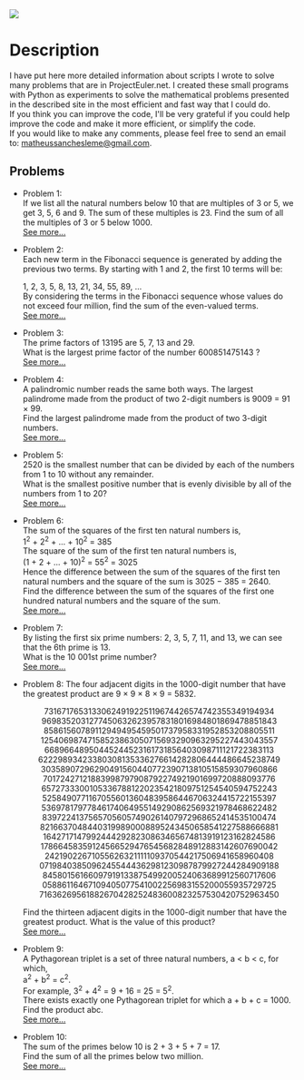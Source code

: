 <img src="G:\Users\user\Documents\Matheus\python\euler_problems\github1\images\euler_image.jpg"  />

<h1>Description</h1>  
<p>  
I have put here more detailed information about scripts I wrote to solve many problems that are in ProjectEuler.net. I created these small programs with Python as experiments to solve the mathematical problems presented in the described site in the most efficient and fast way that I could do.<br/>
If you think you can improve the code, I'll be very grateful if you could help improve the code and make it more efficient, or simplify the code.<br/>
If you would like to make any comments, please feel free to send an email to: <a href="mailto:matheussanchesleme@gmail.com">matheussanchesleme@gmail.com</a>.
</p>
<h2>Problems</h2>  

<ul>
<li>

<p>  
Problem 1:<br/>
If we list all the natural numbers below 10 that are multiples of 3 or 5, we get 3, 5, 6 and 9. The sum of these multiples is 23.
Find the sum of all the multiples of 3 or 5 below 1000.<br/>
<a href="https://github.com/Monoclinico/Project-Euler-Solutions/blob/master/euler_1.py">See more...</a>
</p>
</li>

<li>
<p>
Problem 2:<br/>
Each new term in the Fibonacci sequence is generated by adding the previous two terms. By starting with 1 and 2, the first 10 terms will be:<br/>

1, 2, 3, 5, 8, 13, 21, 34, 55, 89, ...
<br/>
By considering the terms in the Fibonacci sequence whose values do not exceed four million, find the sum of the even-valued terms.<br/>
<a href="https://github.com/Monoclinico/Project-Euler-Solutions/blob/master/euler_2.py">See more...</a>
</p>
</li>  
<li>
<p>
Problem 3:<br/>
The prime factors of 13195 are 5, 7, 13 and 29.<br/>
What is the largest prime factor of the number 600851475143 ?<br/>
<a href="https://github.com/Monoclinico/Project-Euler-Solutions/blob/master/euler_3.py">See more...</a>
</p>
</li>
<li>
<p>
Problem 4:<br/>
A palindromic number reads the same both ways. The largest palindrome made from the product of two 2-digit numbers is 9009 = 91 × 99.<br/>
Find the largest palindrome made from the product of two 3-digit numbers.<br/><a href="https://github.com/Monoclinico/Project-Euler-Solutions/blob/master/euler_4.py">See more...</a></p>
</li>
<li>
<p>
Problem 5:<br/>
2520 is the smallest number that can be divided by each of the numbers from 1 to 10 without any remainder.<br/>
What is the smallest positive number that is evenly divisible by all of the numbers from 1 to 20?<br/>
<a href="https://github.com/Monoclinico/Project-Euler-Solutions/blob/master/euler_5.py">See more...</a>
</p>
</li>
<li>
<p>
Problem 6: <br/>
The sum of the squares of the first ten natural numbers is,<br/>
1<sup>2</sup> + 2<sup>2</sup> + ... + 10<sup>2</sup> = 385<br/>
The square of the sum of the first ten natural numbers is,<br/>
(1 + 2 + ... + 10)<sup>2</sup> = 55<sup>2</sup> = 3025<br/>
Hence the difference between the sum of the squares of the first ten natural numbers and the square of the sum is 3025 − 385 = 2640.<br/>
Find the difference between the sum of the squares of the first one hundred natural numbers and the square of the sum.<br/>
<a href="https://github.com/Monoclinico/Project-Euler-Solutions/blob/master/euler_6.py">See more...</a>
</p>
</li>
<li>
  <p>
    Problem 7: <br/>
    By listing the first six prime numbers: 2, 3, 5, 7, 11, and 13, we can see that the 6th prime is 13.<br/>
    What is the 10 001st prime number?<br/><a href="https://github.com/Monoclinico/Project-Euler-Solutions/blob/master/euler_7.py">See more...</a>
  </p>
</li>
<li>
  <p>
    Problem 8:
    The four adjacent digits in the 1000-digit number that have the greatest product are 9 × 9 × 8 × 9 = 5832.<br/></p>
    <p align="center">
    73167176531330624919225119674426574742355349194934<br/>
    96983520312774506326239578318016984801869478851843<br/>
    85861560789112949495459501737958331952853208805511<br/>
    12540698747158523863050715693290963295227443043557<br/>
    66896648950445244523161731856403098711121722383113<br/>
    62229893423380308135336276614282806444486645238749<br/>
    30358907296290491560440772390713810515859307960866<br/>
    70172427121883998797908792274921901699720888093776<br/>
    65727333001053367881220235421809751254540594752243<br/>
    52584907711670556013604839586446706324415722155397<br/>
    53697817977846174064955149290862569321978468622482<br/>
    83972241375657056057490261407972968652414535100474<br/>
    82166370484403199890008895243450658541227588666881<br/>
    16427171479924442928230863465674813919123162824586<br/>
    17866458359124566529476545682848912883142607690042<br/>
    24219022671055626321111109370544217506941658960408<br/>
    07198403850962455444362981230987879927244284909188<br/>
    84580156166097919133875499200524063689912560717606<br/>
    05886116467109405077541002256983155200055935729725<br/>
    71636269561882670428252483600823257530420752963450<br/>
    </p><p>
    Find the thirteen adjacent digits in the 1000-digit number that have the greatest product. What is the value of this product?<br/>
    <a href="https://github.com/Monoclinico/Project-Euler-Solutions/blob/master/euler_8.py">See more...</a>
  </p>
</li>
<li>
  <p>
    Problem 9:<br/>
    A Pythagorean triplet is a set of three natural numbers, a < b < c, for which,<br/>
    a<sup>2</sup> + b<sup>2</sup> = c<sup>2</sup>.<br/>
    For example, 3<sup>2</sup> + 4<sup>2</sup> = 9 + 16 = 25 = 5<sup>2</sup>.<br/>
    There exists exactly one Pythagorean triplet for which a + b + c = 1000.<br/>
    Find the product abc.<br/><a href="https://github.com/Monoclinico/Project-Euler-Solutions/blob/master/euler_9.py">See more...</a>
  </p>
</li>
<li>
  <p>
    Problem 10:<br/>
    The sum of the primes below 10 is 2 + 3 + 5 + 7 = 17.<br/>
    Find the sum of all the primes below two million.<br/><a href="https://github.com/Monoclinico/Project-Euler-Solutions/blob/master/euler_10.py">See more...</a>
  </p>
</li>
</ul>
